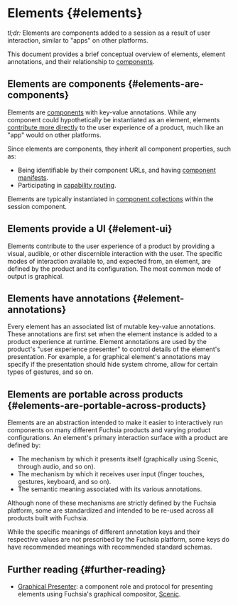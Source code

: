 # Elements {#elements}

*tl;dr:* Elements are components added to a session as a result of user
interaction, similar to "apps" on other platforms.

This document provides a brief conceptual overview of elements, element
annotations, and their relationship to [components][doc-component].

## Elements are components {#elements-are-components}

Elements are [components][doc-component] with key-value annotations. While any
component could hypothetically be instantiated as an element, elements
[contribute more directly](#element-ui) to the user experience of a product,
much like an "app" would on other platforms.

Since elements are components, they inherit all component properties, such as:

* Being identifiable by their component URLs, and having
[component manifests][doc-component-manifest].
* Participating in [capability routing][doc-capability-routing].

Elements are typically instantiated in [component
collections][doc-component-collection] within the session component.

## Elements provide a UI {#element-ui}

Elements contribute to the user experience of a product by providing a visual,
audible, or other discernible interaction with the user. The specific modes of
interaction available to, and expected from, an element, are defined by the
product and its configuration. The most common mode of output is graphical.

## Elements have annotations {#element-annotations}

Every element has an associated list of mutable key-value annotations. These
annotations are first set when the element instance is added to a product
experience at runtime. Element annotations are used by the product's "user
experience presenter" to control details of the element's presentation. For
example, a for graphical element's annotations may specify if the presentation
should hide system chrome, allow for certain types of gestures, and so on.

## Elements are portable across products {#elements-are-portable-across-products}

Elements are an abstraction intended to make it easier to interactively run
components on many different Fuchsia products and varying product
configurations. An element's primary interaction surface with a product are
defined by:

* The mechanism by which it presents itself (graphically using Scenic, through
  audio, and so on).
* The mechanism by which it receives user input (finger touches, gestures,
  keyboard, and so on).
* The semantic meaning associated with its various annotations.

Although none of these mechanisms are strictly defined by the Fuchsia platform,
some are standardized and intended to be re-used across all products built with
Fuchsia.

While the specific meanings of different annotation keys and their
respective values are not prescribed by the Fuchsia platform, some keys do
have recommended meanings with recommended standard schemas.

## Further reading {#further-reading}

* [Graphical Presenter][doc-graphical-presenter]: a component role and protocol
  for presenting elements using Fuchsia's graphical compositor,
  [Scenic][doc-scenic].

[doc-component]: /docs/concepts/components/v2/introduction.md
[doc-component-manifest]: /docs/concepts/components/v2/component_manifests.md
[doc-capability-routing]: /docs/concepts/components/v2/topology.md#capability-routing
[doc-scenic]: /docs/concepts/graphics/scenic/scenic.md
[doc-component-collection]: /docs/concepts/components/v2/realms.md#collections
[doc-graphical-presenter]: /docs/concepts/session/graphical_presenter.md